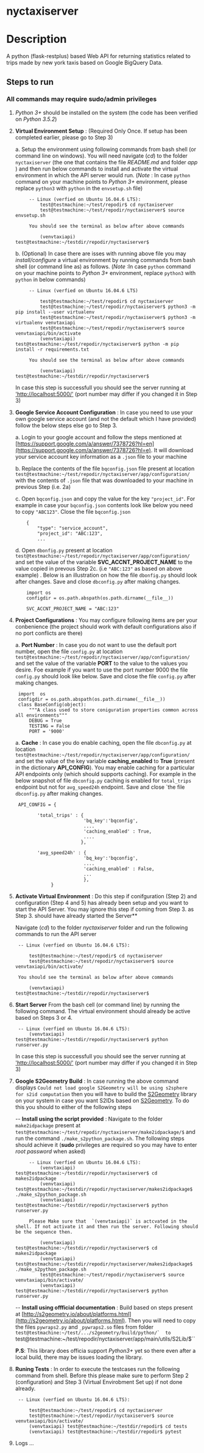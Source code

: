 # nyctaxiserver
 
 # Description
  A python (flask-restplus) based Web API for returning statistics related to trips made by new york taxis based on Google BigQuery Data.

## Steps to run
### All commands may require sudo/admin privileges
1. *Python 3+* should be installed on the system (the code has been verified on *Python 3.5.2*)


2. **Virtual Environment Setup** : (Required Only Once. If setup has been completed earlier, please go to Step 3)

    a.   Setup the environment using following commands from bash shell (or command line on windows). You will need navigate (*cd*) to the folder ``nyctaxiserver`` (the one that contains the file *README.md* and folder *app* ) and then run below commands to install and activate the virtual environment in which the API server would run. (*Note* : In case `python` command  on your machine points to  *Python 3+* environment, please  replace `python3` with `python` in the `envsetup.sh` file)

            -- Linux (verfied on Ubuntu 16.04.6 LTS):  
                test@testmachine:~/test/repodir$ cd nyctaxiserver
                test@testmachine:~/test/repodir/nyctaxiserver$ source envsetup.sh
 
            You should see the terminal as below after above commands
                
                (venvtaxiapi) test@testmachine:~/testdir/repodir/nyctaxiserver$
                                   
   
    b. (Optional) In case there are isses with running above file you may *install/configure* a virtual environment by running commands from bash shell (or command line as) as follows. (*Note* :In case `python` command  on your machine points to  *Python 3+* environment, replace `python3`  with `python` in below commands)
            
            -- Linux (verfied on Ubuntu 16.04.6 LTS) 
                
                test@testmachine:~/test/repodir$ cd nyctaxiserver
                test@testmachine:~/test/repodir/nyctaxiserver$ python3 -m pip install --user virtualenv
                test@testmachine:~/test/repodir/nyctaxiserver$ python3 -m virtualenv venvtaxiapi
                test@testmachine:~/test/repodir/nyctaxiserver$ source venvtaxiapi/bin/activate
                (venvtaxiapi) test@testmachine:~/test/repodir/nyctaxiserver$ python -m pip install -r requirements.txt

            You should see the terminal as below after above commands
                
                (venvtaxiapi) test@testmachine:~/testdir/repodir/nyctaxiserver$
  
   In case this step is successfull you should see the server running at ['http://localhost:5000/']('http://localhost:5000/') (port number may differ if you changed it in Step 3)
        
 
 3. **Google Service Account Configuration** : In case you need to use your own google service account (and not the default which I have provided) follow the below steps else go to Step 3.

    a. Login to your google account and follow the steps mentioned at [https://support.google.com/a/answer/7378726?hl=en](https://support.google.com/a/answer/7378726?hl=e).  It will download your service account key information as a  ```.json``` file to your machine
    
    b. Replace the contents of the file ```bqconfig.json``` file present at location ```test@testmachine:~/test/repodir/nyctaxiserver/app/configuration/``` with the contents of ```.json``` file that was downloaded to your machine in previous Step (i.e. 2a)

    c. Open ```bqconfig.json``` and copy the value for the key  ```"project_id"```. For example in case your ```bqconfig.json``` contents look like below you need to copy `"ABC123"`.  Close the file ```bqconfig.json``` 

            {
                "type": "service_account",
                "project_id": "ABC:123",
                ...

    d. Open ```dbonfig.py``` present at location ```test@testmachine:~/test/repodir/nyctaxiserver/app/configuration/``` and set the value of the variable **SVC_ACCNT_PROJECT_NAME** to the value copied in prevous Step 2c. (i.e `"ABC:123"` as based on above example) . Below is an illustration on how the file 
    ```dbonfig.py``` should look after changes. Save and close ```dbconfig.py``` after making changes.


            import os
            configdir = os.path.abspath(os.path.dirname(__file__))

            SVC_ACCNT_PROJECT_NAME = "ABC:123"



4. **Project Configurations** : You may configure following items are per your conbenience (the project should work with default configurations also if no port conflicts are there)
    
    a. **Port Number** : In case you do not want to use the default port number, open the file ```config.py``` at location ```test@testmachine:~/test/repodir/nyctaxiserver/app/configuration/``` and set the value of the variable **PORT** to the value to the values you desire. Foe example if you want to use the port number 9000 the file ```config.py``` should look like below.  Save and close the file ```config.py``` after making changes.

        import  os
        configdir = os.path.abspath(os.path.dirname(__file__))
        class BaseConfig(object):
            """A class used to store coniguration properties common across all environments"""
            DEBUG = True
            TESTING = False
            PORT = '9000'

                           
    a. **Cache** : In case you do enable caching, open the file ```dbconfig.py``` at location ```test@testmachine:~/test/repodir/nyctaxiserver/app/configuration/``` and set the value of the key variable **caching_enabled** to **True** (present in the dictionary **API_CONFIG**). You may enable caching for a particular API endpoints only (which should supports caching). For example in the below snapshot of file ```dbconfig.py``` caching is enabled for `total_trips` endpoint but not for `avg_speed24h` endpoint. Save and close `the file ```dbconfig.py``` after making changes.


        API_CONFIG = {
               
               'total_trips' : {
                                'bq_key':'bqconfig', 
                                ....
                                'caching_enabled' : True,
                                ....
                               },

               'avg_speed24h' : {
                                'bq_key':'bqconfig', 
                                ....
                                'caching_enabled' : False,
                                ... 
                                },
                    }         
     


5. **Activate Virtual Environment** : Do this step if conifguration (Step 2) and configuration (Step 4 and 5) has already been setup and you want to start the API Server. You may ignore this step if coming from Step 3. as Step 3. should have already started the Server** 

    Navigate (*cd*) to the folder *nyctaxiserver* folder and run the following commands to run the API server

        -- Linux (verfied on Ubuntu 16.04.6 LTS):   
            
            test@testmachine:~/test/repodir$ cd nyctaxiserver
            test@testmachine:~/test/repodir/nyctaxiserver$ source venvtaxiapi/bin/activate/
        
        You should see the terminal as below after above commands

            (venvtaxiapi) test@testmachine:~/testdir/repodir/nyctaxiserver$
     
                    
   


6. **Start Server**
    From the bash cell (or command line) by running the following command. The virtual environment should already be active based on Steps 3 or 4.

        -- Linux (verfied on Ubuntu 16.04.6 LTS):   
            (venvtaxiapi) test@testmachine:~/testdir/repodir/nyctaxiserver$ python runserver.py

    
    In case this step is successfull you should see the server running at ['http://localhost:5000/']('http://localhost:5000/') (port number may differ if you changed it in Step 3)

7. **Google S2Geometry Build** : In case running the above command displays ``Could not load google S2Geometry will be using s2sphere for s2id computation`` then you will have to build the [S2Geometry](http://s2geometry.io/) library on your system in case you want S2IDs based on [S2Geometry](http://s2geometry.io/). To do this you should to either of the following steps

    -- **Install using the script provided** : Navigate to the folder ``make2idpackage`` present at ``test@testmachine:~/test/repodir/nyctaxiserver/make2idpackage/$`` and run the command ``./make_s2python_package.sh``. The following steps should achieve it (**sudo** privileges are required so you may have to enter *root password* when asked)

            -- Linux (verfied on Ubuntu 16.04.6 LTS):   
                (venvtaxiapi) test@testmachine:~/testdir/repodir/nyctaxiserver$ cd makes2idpackage
                (venvtaxiapi) test@testmachine:~/testdir/repodir/nyctaxiserver/makes2idpackage$ ./make_s2python_package.sh
                (venvtaxiapi) test@testmachine:~/testdir/repodir/nyctaxiserver$ python runserver.py

            Please Make sure that  `(venvtaxiapi)` is actcvated in the shell. If not activate it and then run the server. Following should be the sequence then.

                (venvtaxiapi) test@testmachine:~/testdir/repodir/nyctaxiserver$ cd makes2idpackage
                (venvtaxiapi) test@testmachine:~/testdir/repodir/nyctaxiserver/makes2idpackage$ ./make_s2python_package.sh
                test@testmachine:~/test/repodir/nyctaxiserver$ source venvtaxiapi/bin/activate/
                (venvtaxiapi) test@testmachine:~/testdir/repodir/nyctaxiserver$ python runserver.py

    
    -- **Install using offficial documentation** : Build based on steps present at [http://s2geometry.io/about/platforms.html](http://s2geometry.io/about/platforms.html). Then you will need to copy the files `pywraps2.py` and `_pywraps2.so` files from folder ``test@testmachine:~/test/.../s2geometry/build/python/`  to 
``test@testmachine:~/test/repodir/nyctaxiserver/app/main/utils/S2Lib/$``

    **P.S**: This library does officia support *Python3+* yet so there even after a local build, there may be issues loading the library.



7. **Runing Tests**  : In order to execute the testcases run the following command from shell. Before this please make sure to perform Step 2 (configuration) and Step 3 (Virtual Envirobment Set up) if not done already.

        -- Linux (verfied on Ubuntu 16.04.6 LTS):   
            
            test@testmachine:~/test/repodir$ cd nyctaxiserver
            test@testmachine:~/test/repodir/nyctaxiserver$ source venvtaxiapi/bin/activate/
            (venvtaxiapi) test@testmachine:~/testdir/repodir$ cd tests
            (venvtaxiapi) test@testmachine:~/testdir/repodir$ pytest

5. Logs ...<TBC>